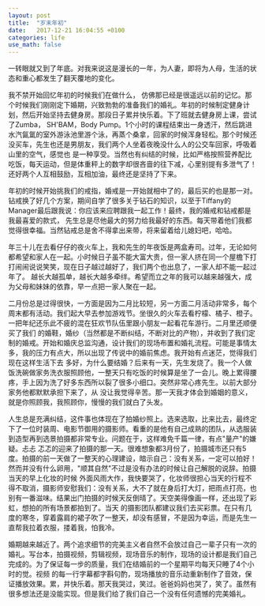 ```yaml
---
layout: post
title:  "岁末年初"
date:   2017-12-21 16:04:55 +0100
categories: life
use_math: false
---
```


一转眼就又到了年底。对我来说这是漫长的一年，为人妻，即将为人母，生活的状态和重心都发生了翻天覆地的变化。

我不禁开始回忆年初的时候我们在做什么， 仿佛那已经是很遥远以前的记忆。那个时候我们刚刚定下婚期，兴致勃勃的准备我们的婚礼。年初的时候制定健身计划，然后开始坚持去健身房。那段日子累并快乐着。下了班就去健身房上课，尝试了Zumba，
SH'BAM，Body Pump。1个小时的课程结束出一身透汗，然后跳进水汽氤氲的室外游泳池里游个泳，再蒸个桑拿，回家的时候浑身轻松。那个时候还没买车，先生也还是男朋友，我们两个人坐着夜晚没什么人的公交车回家，呼吸着山里的空气，感觉也
是一种享受。当然也有纠结的时候，比如严格按照营养配比吃饭，每天运动，但是体重秤上的数字却很吝啬的往下减，心里别提有多泄气了！还好两个人互相鼓励，互相加油，最终还是坚持了下来。

年初的时候开始挑我们的戒指，婚戒是一开始就相中了的，最后买的也是那一对。钻戒换了好几个方案，期间自学了很多关于钻石的知识，以至于Tiffany的Manager最后跟我说：你应该来应聘跟我一起工作！最终，我的婚戒和钻戒都是我最喜爱的款式，
先生总是尽他最大的努力给我最好的东西。每天带着他们我都觉得很幸福。当然钻戒总是舍不得拿出来带，将来留着给儿媳妇吧，哈哈。

年三十儿在去看仔仔的夜火车上，我和先生的年夜饭是两盒寿司。过年，无论如何都希望和家人在一起。小时候日子虽不能大富大贵，但一家人挤在同一个屋檐下打打闹闹说说笑笑，现在日子越过越好了，我们两个也出息了，一家人却不能一起过年了。
越长大越孤单，越长大越多牵绊。希望而立之年的我可以越来越强大，成为父母和妹妹的依靠，早一点把一家人聚在一起。

二月份总是过得很快，一方面是因为二月比较短，另一方面二月活动非常多，每个周末都有活动。我们起大早去参加游戏节。坐很久的火车去看柠檬、橘子、橙子。一把年纪还乐此不疲的混在狂欢节队伍里跟小朋友一起看花车游行。二月里还顺便买了我们
的婚鞋，婚纱（当然都是不断纠结，不断对比的产物），并收到了我们定制的婚戒。开始和婚庆总监沟通，设计我们的现场布置和婚礼流程。可能是事情太多，我的压力有点大，所以出现了传说中的婚前焦虑。我开始有点迷茫，觉得我们现在这样生活下去
多好，为什么要结婚？后来有一天，先生发烧了。我一个人做饭洗碗做家务洗衣服照顾他，一整天只有吃饭的时候算是坐了一会儿。晚上累得腰疼，手上因为洗了好多东西所以裂了很多小细口。突然非常心疼先生。以前大部分家务他都默默承担下来了，从
没让我觉得辛苦。那一天我才体会到婚姻的意义，就是你照顾我，我照顾你，慢慢的我们就白了头发。

人生总是充满纠结，这件事也体现在了拍婚纱照上。选来选取，比来比去，最终定下了一位时装周、电影节御用的摄影师。看重的是他有自己成熟的团队，从选服装到造型再到选景拍摄都非常专业。问题在于，这样难免千篇一律，有点"量产"的嫌疑。忐忐
忑忑的迎来了拍摄的那一天。很难想象都3月份了，拍摄城市还只有5度。拍摄的前一天做了一整天的心理建设，暗示自己：没有关系，一定可以拍好！然而并没有什么卵用，"顺其自然"不过是没有办法的时候让自己解脱的说辞。拍摄当天的早上化妆的时候
外面风雨大作，我快要哭了，化妆师很担心当天的行程不得不取消，摄影师安慰我们：没有关系，大不了就在身后打大灯，把雨点打亮，也别有一番滋味。结果出门拍摄的时候天反倒晴了。天空美得像画一样，还出现了彩虹，想拍的所有场景都拍到了。当天
的摄影团队都建议我们去买彩票。在只有几度的寒冬，穿着露肩的裙子吹了一整天，却没有感冒，不是因为幸运，而是先生一直帮我拉着衣服，搂着我，怕我冷。

婚期越来越近了。两个追求细节的完美主义者自然不会放过自己一辈子只有一次的婚礼。写台本，拍摄视频，剪辑视频，现场音乐的制作，现场的设计都是我们自己完成的。为了保证每一步的质量，我们在结婚前的一个星期平均每天只睡了4个小时的觉。视频
的每一行字幕都字斟句酌，现场播放的音乐动重新制作了音效，保证播放效果。累，并快乐着。那天我哭过，笑过。爸爸妈妈也哭了，笑了。虽然有很多想法还是没能实现。但是我们给了我们自己一个没有任何遗憾的完美婚礼。